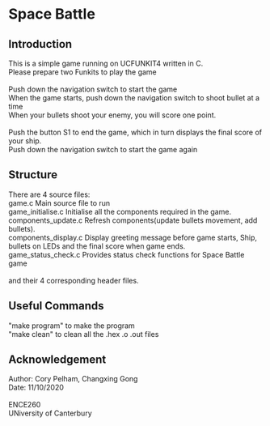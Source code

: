 # Space Battle
## Introduction
This is a simple game running on UCFUNKIT4 written in C.<br>
Please prepare two Funkits to play the game<br><br>
Push down the navigation switch to start the game<br>
When the game starts, push down the navigation switch to shoot bullet at a time<br>
When your bullets shoot your enemy, you will score one point.<br><br>
Push the button S1 to end the game, which in turn displays the final score of your ship.<br>
Push down the navigation switch to start the game again<br>


## Structure
There are 4 source files:<br>
game.c  Main source file to run<br>
game_initialise.c  Initialise all the components required in the game.<br>
components_update.c  Refresh components(update bullets movement, add bullets).<br>
components_display.c  Display greeting message before game starts, Ship, bullets on LEDs and the final score when game ends.<br>
game_status_check.c Provides status check functions for Space Battle game<br><br>
and their 4 corresponding header files.<br>


## Useful Commands
"make program" to make the program</br>
"make clean" to clean all the .hex .o .out files



## Acknowledgement
Author: Cory Pelham, Changxing Gong<br>
Date: 11/10/2020<br><br>
ENCE260<br>
UNiversity of Canterbury



